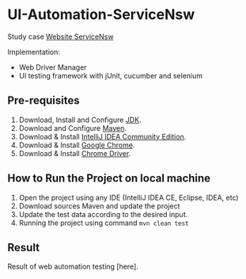# UI-Automation-ServiceNsw
Study case [Website ServiceNsw](https://www.service.nsw.gov.au/)

Implementation:
- Web Driver Manager
- UI testing framework with jUnit, cucumber and selenium

## Pre-requisites
1. Download, Install and Configure [JDK](https://www.oracle.com/id/java/technologies/javase/jdk11-archive-downloads.html).
2. Download and Configure [Maven](https://maven.apache.org/download.cgi).
3. Download & Install [IntelliJ IDEA Community Edition](https://www.jetbrains.com/idea/download).
4. Download & Install [Google Chrome](https://www.google.com/chrome).
5. Download & Install [Chrome Driver](https://chromedriver.chromium.org/).

## How to Run the Project on local machine
1. Open the project using any IDE (IntelliJ IDEA CE, Eclipse, IDEA, etc)
2. Download sources Maven and update the project
3. Update the test data according to the desired input.
3. Running the project using command `mvn clean test`
  
## Result
Result of web automation testing [here].
